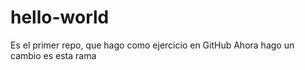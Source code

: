 # hello-world
Es el primer repo, que hago como ejercicio en GitHub
Ahora hago un cambio es esta rama
